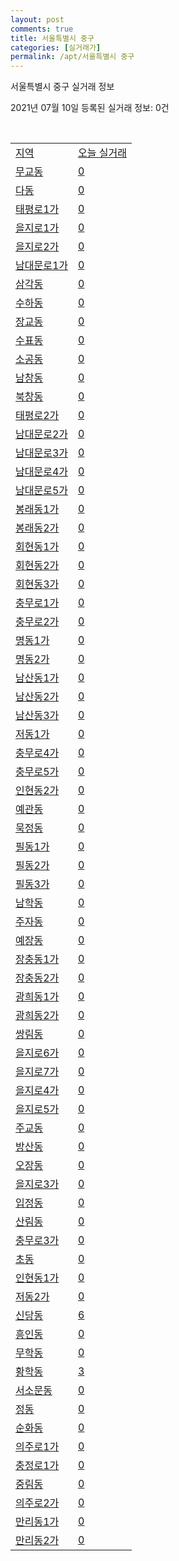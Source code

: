 ```yaml
---
layout: post
comments: true
title: 서울특별시 중구
categories: [실거래가]
permalink: /apt/서울특별시 중구
---
```


서울특별시 중구 실거래 정보

2021년 07월 10일 등록된 실거래 정보: 0건

<script type="text/javascript">
  google.charts.load('current', {'packages':['corechart']});
  google.charts.setOnLoadCallback(drawChart);

  function drawChart() {
    var data = google.visualization.arrayToDataTable([['거래일', '매매', '전월세', '전매'], ['20-07', 73, 188, 0], ['20-08', 76, 172, 2], ['20-09', 56, 178, 0], ['20-10', 73, 178, 0], ['20-11', 78, 164, 2], ['20-12', 86, 188, 2], ['21-01', 68, 182, 3], ['21-02', 61, 180, 0], ['21-03', 51, 180, 0], ['21-04', 57, 185, 2], ['21-05', 67, 158, 1], ['21-06', 29, 122, 0], ['21-07', 0, 36, 0]]);

    var options = {
      title: '최근 1년간 유형별 거래량 추이',
      legend: { position: 'bottom' }
    };

    var chart = new google.visualization.LineChart(document.getElementById('columnchart_material'));
    chart.draw(data, (options));
  }
</script>

<div id="columnchart_material" style="width: 95%; margin-left: -35px"></div>
<br>
<table class="sortable">
  <tr>
    <td><a href="#">지역</a></td>
    <td><a href="#">오늘 실거래</a></td>
  </tr>

  
  <tr class="item">
    <td><a href="서울특별시 중구 무교동">무교동</a></td>
    <td><a href="서울특별시 중구 무교동">0</a></td>
  </tr>
    

  <tr class="item">
    <td><a href="서울특별시 중구 다동">다동</a></td>
    <td><a href="서울특별시 중구 다동">0</a></td>
  </tr>
    

  <tr class="item">
    <td><a href="서울특별시 중구 태평로1가">태평로1가</a></td>
    <td><a href="서울특별시 중구 태평로1가">0</a></td>
  </tr>
    

  <tr class="item">
    <td><a href="서울특별시 중구 을지로1가">을지로1가</a></td>
    <td><a href="서울특별시 중구 을지로1가">0</a></td>
  </tr>
    

  <tr class="item">
    <td><a href="서울특별시 중구 을지로2가">을지로2가</a></td>
    <td><a href="서울특별시 중구 을지로2가">0</a></td>
  </tr>
    

  <tr class="item">
    <td><a href="서울특별시 중구 남대문로1가">남대문로1가</a></td>
    <td><a href="서울특별시 중구 남대문로1가">0</a></td>
  </tr>
    

  <tr class="item">
    <td><a href="서울특별시 중구 삼각동">삼각동</a></td>
    <td><a href="서울특별시 중구 삼각동">0</a></td>
  </tr>
    

  <tr class="item">
    <td><a href="서울특별시 중구 수하동">수하동</a></td>
    <td><a href="서울특별시 중구 수하동">0</a></td>
  </tr>
    

  <tr class="item">
    <td><a href="서울특별시 중구 장교동">장교동</a></td>
    <td><a href="서울특별시 중구 장교동">0</a></td>
  </tr>
    

  <tr class="item">
    <td><a href="서울특별시 중구 수표동">수표동</a></td>
    <td><a href="서울특별시 중구 수표동">0</a></td>
  </tr>
    

  <tr class="item">
    <td><a href="서울특별시 중구 소공동">소공동</a></td>
    <td><a href="서울특별시 중구 소공동">0</a></td>
  </tr>
    

  <tr class="item">
    <td><a href="서울특별시 중구 남창동">남창동</a></td>
    <td><a href="서울특별시 중구 남창동">0</a></td>
  </tr>
    

  <tr class="item">
    <td><a href="서울특별시 중구 북창동">북창동</a></td>
    <td><a href="서울특별시 중구 북창동">0</a></td>
  </tr>
    

  <tr class="item">
    <td><a href="서울특별시 중구 태평로2가">태평로2가</a></td>
    <td><a href="서울특별시 중구 태평로2가">0</a></td>
  </tr>
    

  <tr class="item">
    <td><a href="서울특별시 중구 남대문로2가">남대문로2가</a></td>
    <td><a href="서울특별시 중구 남대문로2가">0</a></td>
  </tr>
    

  <tr class="item">
    <td><a href="서울특별시 중구 남대문로3가">남대문로3가</a></td>
    <td><a href="서울특별시 중구 남대문로3가">0</a></td>
  </tr>
    

  <tr class="item">
    <td><a href="서울특별시 중구 남대문로4가">남대문로4가</a></td>
    <td><a href="서울특별시 중구 남대문로4가">0</a></td>
  </tr>
    

  <tr class="item">
    <td><a href="서울특별시 중구 남대문로5가">남대문로5가</a></td>
    <td><a href="서울특별시 중구 남대문로5가">0</a></td>
  </tr>
    

  <tr class="item">
    <td><a href="서울특별시 중구 봉래동1가">봉래동1가</a></td>
    <td><a href="서울특별시 중구 봉래동1가">0</a></td>
  </tr>
    

  <tr class="item">
    <td><a href="서울특별시 중구 봉래동2가">봉래동2가</a></td>
    <td><a href="서울특별시 중구 봉래동2가">0</a></td>
  </tr>
    

  <tr class="item">
    <td><a href="서울특별시 중구 회현동1가">회현동1가</a></td>
    <td><a href="서울특별시 중구 회현동1가">0</a></td>
  </tr>
    

  <tr class="item">
    <td><a href="서울특별시 중구 회현동2가">회현동2가</a></td>
    <td><a href="서울특별시 중구 회현동2가">0</a></td>
  </tr>
    

  <tr class="item">
    <td><a href="서울특별시 중구 회현동3가">회현동3가</a></td>
    <td><a href="서울특별시 중구 회현동3가">0</a></td>
  </tr>
    

  <tr class="item">
    <td><a href="서울특별시 중구 충무로1가">충무로1가</a></td>
    <td><a href="서울특별시 중구 충무로1가">0</a></td>
  </tr>
    

  <tr class="item">
    <td><a href="서울특별시 중구 충무로2가">충무로2가</a></td>
    <td><a href="서울특별시 중구 충무로2가">0</a></td>
  </tr>
    

  <tr class="item">
    <td><a href="서울특별시 중구 명동1가">명동1가</a></td>
    <td><a href="서울특별시 중구 명동1가">0</a></td>
  </tr>
    

  <tr class="item">
    <td><a href="서울특별시 중구 명동2가">명동2가</a></td>
    <td><a href="서울특별시 중구 명동2가">0</a></td>
  </tr>
    

  <tr class="item">
    <td><a href="서울특별시 중구 남산동1가">남산동1가</a></td>
    <td><a href="서울특별시 중구 남산동1가">0</a></td>
  </tr>
    

  <tr class="item">
    <td><a href="서울특별시 중구 남산동2가">남산동2가</a></td>
    <td><a href="서울특별시 중구 남산동2가">0</a></td>
  </tr>
    

  <tr class="item">
    <td><a href="서울특별시 중구 남산동3가">남산동3가</a></td>
    <td><a href="서울특별시 중구 남산동3가">0</a></td>
  </tr>
    

  <tr class="item">
    <td><a href="서울특별시 중구 저동1가">저동1가</a></td>
    <td><a href="서울특별시 중구 저동1가">0</a></td>
  </tr>
    

  <tr class="item">
    <td><a href="서울특별시 중구 충무로4가">충무로4가</a></td>
    <td><a href="서울특별시 중구 충무로4가">0</a></td>
  </tr>
    

  <tr class="item">
    <td><a href="서울특별시 중구 충무로5가">충무로5가</a></td>
    <td><a href="서울특별시 중구 충무로5가">0</a></td>
  </tr>
    

  <tr class="item">
    <td><a href="서울특별시 중구 인현동2가">인현동2가</a></td>
    <td><a href="서울특별시 중구 인현동2가">0</a></td>
  </tr>
    

  <tr class="item">
    <td><a href="서울특별시 중구 예관동">예관동</a></td>
    <td><a href="서울특별시 중구 예관동">0</a></td>
  </tr>
    

  <tr class="item">
    <td><a href="서울특별시 중구 묵정동">묵정동</a></td>
    <td><a href="서울특별시 중구 묵정동">0</a></td>
  </tr>
    

  <tr class="item">
    <td><a href="서울특별시 중구 필동1가">필동1가</a></td>
    <td><a href="서울특별시 중구 필동1가">0</a></td>
  </tr>
    

  <tr class="item">
    <td><a href="서울특별시 중구 필동2가">필동2가</a></td>
    <td><a href="서울특별시 중구 필동2가">0</a></td>
  </tr>
    

  <tr class="item">
    <td><a href="서울특별시 중구 필동3가">필동3가</a></td>
    <td><a href="서울특별시 중구 필동3가">0</a></td>
  </tr>
    

  <tr class="item">
    <td><a href="서울특별시 중구 남학동">남학동</a></td>
    <td><a href="서울특별시 중구 남학동">0</a></td>
  </tr>
    

  <tr class="item">
    <td><a href="서울특별시 중구 주자동">주자동</a></td>
    <td><a href="서울특별시 중구 주자동">0</a></td>
  </tr>
    

  <tr class="item">
    <td><a href="서울특별시 중구 예장동">예장동</a></td>
    <td><a href="서울특별시 중구 예장동">0</a></td>
  </tr>
    

  <tr class="item">
    <td><a href="서울특별시 중구 장충동1가">장충동1가</a></td>
    <td><a href="서울특별시 중구 장충동1가">0</a></td>
  </tr>
    

  <tr class="item">
    <td><a href="서울특별시 중구 장충동2가">장충동2가</a></td>
    <td><a href="서울특별시 중구 장충동2가">0</a></td>
  </tr>
    

  <tr class="item">
    <td><a href="서울특별시 중구 광희동1가">광희동1가</a></td>
    <td><a href="서울특별시 중구 광희동1가">0</a></td>
  </tr>
    

  <tr class="item">
    <td><a href="서울특별시 중구 광희동2가">광희동2가</a></td>
    <td><a href="서울특별시 중구 광희동2가">0</a></td>
  </tr>
    

  <tr class="item">
    <td><a href="서울특별시 중구 쌍림동">쌍림동</a></td>
    <td><a href="서울특별시 중구 쌍림동">0</a></td>
  </tr>
    

  <tr class="item">
    <td><a href="서울특별시 중구 을지로6가">을지로6가</a></td>
    <td><a href="서울특별시 중구 을지로6가">0</a></td>
  </tr>
    

  <tr class="item">
    <td><a href="서울특별시 중구 을지로7가">을지로7가</a></td>
    <td><a href="서울특별시 중구 을지로7가">0</a></td>
  </tr>
    

  <tr class="item">
    <td><a href="서울특별시 중구 을지로4가">을지로4가</a></td>
    <td><a href="서울특별시 중구 을지로4가">0</a></td>
  </tr>
    

  <tr class="item">
    <td><a href="서울특별시 중구 을지로5가">을지로5가</a></td>
    <td><a href="서울특별시 중구 을지로5가">0</a></td>
  </tr>
    

  <tr class="item">
    <td><a href="서울특별시 중구 주교동">주교동</a></td>
    <td><a href="서울특별시 중구 주교동">0</a></td>
  </tr>
    

  <tr class="item">
    <td><a href="서울특별시 중구 방산동">방산동</a></td>
    <td><a href="서울특별시 중구 방산동">0</a></td>
  </tr>
    

  <tr class="item">
    <td><a href="서울특별시 중구 오장동">오장동</a></td>
    <td><a href="서울특별시 중구 오장동">0</a></td>
  </tr>
    

  <tr class="item">
    <td><a href="서울특별시 중구 을지로3가">을지로3가</a></td>
    <td><a href="서울특별시 중구 을지로3가">0</a></td>
  </tr>
    

  <tr class="item">
    <td><a href="서울특별시 중구 입정동">입정동</a></td>
    <td><a href="서울특별시 중구 입정동">0</a></td>
  </tr>
    

  <tr class="item">
    <td><a href="서울특별시 중구 산림동">산림동</a></td>
    <td><a href="서울특별시 중구 산림동">0</a></td>
  </tr>
    

  <tr class="item">
    <td><a href="서울특별시 중구 충무로3가">충무로3가</a></td>
    <td><a href="서울특별시 중구 충무로3가">0</a></td>
  </tr>
    

  <tr class="item">
    <td><a href="서울특별시 중구 초동">초동</a></td>
    <td><a href="서울특별시 중구 초동">0</a></td>
  </tr>
    

  <tr class="item">
    <td><a href="서울특별시 중구 인현동1가">인현동1가</a></td>
    <td><a href="서울특별시 중구 인현동1가">0</a></td>
  </tr>
    

  <tr class="item">
    <td><a href="서울특별시 중구 저동2가">저동2가</a></td>
    <td><a href="서울특별시 중구 저동2가">0</a></td>
  </tr>
    

  <tr class="item">
    <td><a href="서울특별시 중구 신당동">신당동</a></td>
    <td><a href="서울특별시 중구 신당동">6</a></td>
  </tr>
    

  <tr class="item">
    <td><a href="서울특별시 중구 흥인동">흥인동</a></td>
    <td><a href="서울특별시 중구 흥인동">0</a></td>
  </tr>
    

  <tr class="item">
    <td><a href="서울특별시 중구 무학동">무학동</a></td>
    <td><a href="서울특별시 중구 무학동">0</a></td>
  </tr>
    

  <tr class="item">
    <td><a href="서울특별시 중구 황학동">황학동</a></td>
    <td><a href="서울특별시 중구 황학동">3</a></td>
  </tr>
    

  <tr class="item">
    <td><a href="서울특별시 중구 서소문동">서소문동</a></td>
    <td><a href="서울특별시 중구 서소문동">0</a></td>
  </tr>
    

  <tr class="item">
    <td><a href="서울특별시 중구 정동">정동</a></td>
    <td><a href="서울특별시 중구 정동">0</a></td>
  </tr>
    

  <tr class="item">
    <td><a href="서울특별시 중구 순화동">순화동</a></td>
    <td><a href="서울특별시 중구 순화동">0</a></td>
  </tr>
    

  <tr class="item">
    <td><a href="서울특별시 중구 의주로1가">의주로1가</a></td>
    <td><a href="서울특별시 중구 의주로1가">0</a></td>
  </tr>
    

  <tr class="item">
    <td><a href="서울특별시 중구 충정로1가">충정로1가</a></td>
    <td><a href="서울특별시 중구 충정로1가">0</a></td>
  </tr>
    

  <tr class="item">
    <td><a href="서울특별시 중구 중림동">중림동</a></td>
    <td><a href="서울특별시 중구 중림동">0</a></td>
  </tr>
    

  <tr class="item">
    <td><a href="서울특별시 중구 의주로2가">의주로2가</a></td>
    <td><a href="서울특별시 중구 의주로2가">0</a></td>
  </tr>
    

  <tr class="item">
    <td><a href="서울특별시 중구 만리동1가">만리동1가</a></td>
    <td><a href="서울특별시 중구 만리동1가">0</a></td>
  </tr>
    

  <tr class="item">
    <td><a href="서울특별시 중구 만리동2가">만리동2가</a></td>
    <td><a href="서울특별시 중구 만리동2가">0</a></td>
  </tr>
    


</table>


    